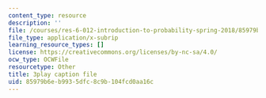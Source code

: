 ```yaml
---
content_type: resource
description: ''
file: /courses/res-6-012-introduction-to-probability-spring-2018/85979b6eb9935dfc8c9b104fcd0aa16c_XsowwurOvH0.vtt
file_type: application/x-subrip
learning_resource_types: []
license: https://creativecommons.org/licenses/by-nc-sa/4.0/
ocw_type: OCWFile
resourcetype: Other
title: 3play caption file
uid: 85979b6e-b993-5dfc-8c9b-104fcd0aa16c
---
```

